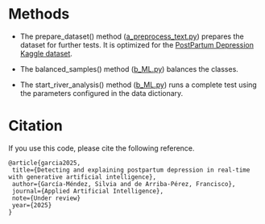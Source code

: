 # Methods


- The prepare_dataset() method ([a_preprocess_text.py](a_preprocess_text.py)) prepares the dataset for further tests. It is optimized for the [PostPartum Depression Kaggle dataset](https://www.kaggle.com/datasets/parvezalmuqtadir2348/postpartum-depression?select=post+natal+data.csv).

- The balanced_samples() method ([b_ML.py](b_ML.py)) balances the classes.

- The start_river_analysis() method ([b_ML.py](b_ML.py)) runs a complete test using the parameters configured in the data dictionary.

# Citation
If you use this code, please cite the following reference.
```text
@article{garcia2025,
 title={Detecting and explaining postpartum depression in real-time with generative artificial intelligence},
 author={García-Méndez, Silvia and de Arriba-Pérez, Francisco},
 journal={Applied Artificial Intelligence},
 note={Under review}
 year={2025}
}
```

